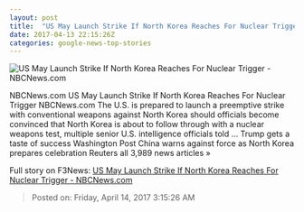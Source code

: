 ```yaml
---
layout: post
title:  "US May Launch Strike If North Korea Reaches For Nuclear Trigger - NBCNews.com"
date: 2017-04-13 22:15:26Z
categories: google-news-top-stories
---
```


![US May Launch Strike If North Korea Reaches For Nuclear Trigger - NBCNews.com](https://media4.s-nbcnews.com/j/newscms/2017_15/1964521/170413-kim-jong-un-mn-1946_83b54411ce69ff5859d85362be3bf1e7.nbcnews-fp-1200-800.jpg)

NBCNews.com US May Launch Strike If North Korea Reaches For Nuclear Trigger NBCNews.com The U.S. is prepared to launch a preemptive strike with conventional weapons against North Korea should officials become convinced that North Korea is about to follow through with a nuclear weapons test, multiple senior U.S. intelligence officials told ... Trump gets a taste of success Washington Post China warns against force as North Korea prepares celebration Reuters all 3,989 news articles »


Full story on F3News: [US May Launch Strike If North Korea Reaches For Nuclear Trigger - NBCNews.com](http://www.f3nws.com/n/nnXVGH)

> Posted on: Friday, April 14, 2017 3:15:26 AM
